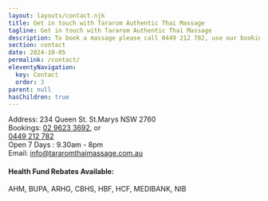 ```yaml
---
layout: layouts/contact.njk
title: Get in touch with Tararom Authentic Thai Massage
tagline: Get in touch with Tararom Authentic Thai Massage
description: To book a massage please call 0449 212 782, use our booking page or email info@tararomthaimassage.com.au. Tararom Authentic Thai Massage is located at 234 Queen St. St.Marys NSW 2760
section: contact
date: 2024-10-05
permalink: /contact/
eleventyNavigation:
  key: Contact
  order: 3
parent: null
hasChildren: true
---
```




  

<p>Address: 234 Queen St. St.Marys NSW 2760<br>
Bookings: <a title="Call Tararom Authentic Thai Massage" href="tel:+61296233692">02 9623 3692</a>, or<br>
<a title="Call Tararom Authentic Thai Massage" href="tel:+61449212782">0449 212 782</a><br>Open 7 Days : 9.30am - 8pm<br>
Email: <a href="mailto:info@tararomthaimassage.com.au">info@tararomthaimassage.com.au</a></p>




<h4>Health Fund Rebates Available:</h4>
<p>AHM, BUPA, ARHG, CBHS, HBF, HCF, MEDIBANK, NIB</p>
